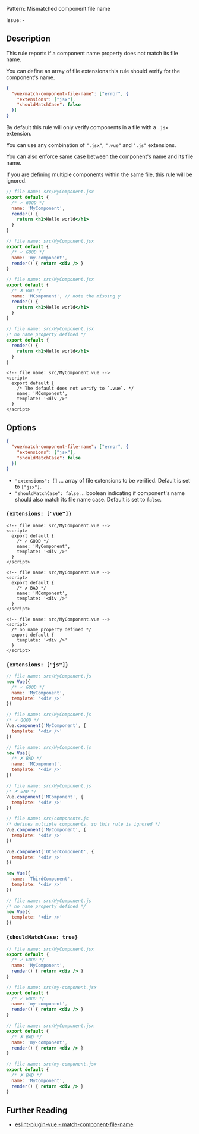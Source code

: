 Pattern: Mismatched component file name

Issue: -

## Description

This rule reports if a component name property does not match its file name.

You can define an array of file extensions this rule should verify for the component's name.

```json
{
  "vue/match-component-file-name": ["error", {
    "extensions": ["jsx"],
    "shouldMatchCase": false
  }]
}
```

By default this rule will only verify components in a file with a `.jsx` extension.

You can use any combination of `".jsx"`, `".vue"` and `".js"` extensions.

You can also enforce same case between the component's name and its file name.

If you are defining multiple components within the same file, this rule will be ignored.

<eslint-code-block filename="src/MyComponent.jsx" language="javascript" :rules="{'vue/match-component-file-name': ['error']}">

```jsx
// file name: src/MyComponent.jsx
export default {
  /* ✓ GOOD */
  name: 'MyComponent',
  render() {
    return <h1>Hello world</h1>
  }
}
```

</eslint-code-block>

<eslint-code-block filename="src/MyComponent.jsx" language="javascript" :rules="{'vue/match-component-file-name': ['error']}">

```jsx
// file name: src/MyComponent.jsx
export default {
  /* ✓ GOOD */
  name: 'my-component',
  render() { return <div /> }
}
```

</eslint-code-block>

<eslint-code-block filename="src/MyComponent.jsx" language="javascript" :rules="{'vue/match-component-file-name': ['error']}">

```jsx
// file name: src/MyComponent.jsx
export default {
  /* ✗ BAD */
  name: 'MComponent', // note the missing y
  render() {
    return <h1>Hello world</h1>
  }
}
```

</eslint-code-block>

<eslint-code-block filename="src/MyComponent.jsx" language="javascript" :rules="{'vue/match-component-file-name': ['error']}">

```jsx
// file name: src/MyComponent.jsx
/* no name property defined */
export default {
  render() {
    return <h1>Hello world</h1>
  }
}
```

</eslint-code-block>

<eslint-code-block filename="src/MyComponent.vue" :rules="{'vue/match-component-file-name': ['error']}">

```vue
<!-- file name: src/MyComponent.vue -->
<script>
  export default {
    /* The default does not verify to `.vue`. */
    name: 'MComponent',
    template: '<div />'
  }
</script>
```

</eslint-code-block>

## Options

```json
{
  "vue/match-component-file-name": ["error", {
    "extensions": ["jsx"],
    "shouldMatchCase": false
  }]
}
```

- `"extensions": []` ... array of file extensions to be verified. Default is set to `["jsx"]`.
- `"shouldMatchCase": false` ... boolean indicating if component's name
  should also match its file name case. Default is set to `false`.

### `{extensions: ["vue"]}`

<eslint-code-block filename="src/MyComponent.vue" :rules="{'vue/match-component-file-name': ['error', {extensions: ['vue']}]}">

```vue
<!-- file name: src/MyComponent.vue -->
<script>
  export default {
    /* ✓ GOOD */
    name: 'MyComponent',
    template: '<div />'
  }
</script>
```

</eslint-code-block>

<eslint-code-block filename="src/MyComponent.vue" :rules="{'vue/match-component-file-name': ['error', {extensions: ['vue']}]}">

```vue
<!-- file name: src/MyComponent.vue -->
<script>
  export default {
    /* ✗ BAD */
    name: 'MComponent',
    template: '<div />'
  }
</script>
```

</eslint-code-block>

<eslint-code-block filename="src/MyComponent.vue" :rules="{'vue/match-component-file-name': ['error', {extensions: ['vue']}]}">

```vue
<!-- file name: src/MyComponent.vue -->
<script>
  /* no name property defined */
  export default {
    template: '<div />'
  }
</script>
```

</eslint-code-block>

### `{extensions: ["js"]}`

<eslint-code-block filename="src/MyComponent.js" language="javascript" :rules="{'vue/match-component-file-name': ['error', {extensions: ['js']}]}">

```js
// file name: src/MyComponent.js
new Vue({
  /* ✓ GOOD */
  name: 'MyComponent',
  template: '<div />'
})
```

</eslint-code-block>

<eslint-code-block filename="src/MyComponent.js" language="javascript" :rules="{'vue/match-component-file-name': ['error', {extensions: ['js']}]}">

```js
// file name: src/MyComponent.js
/* ✓ GOOD */
Vue.component('MyComponent', {
  template: '<div />'
})
```

</eslint-code-block>

<eslint-code-block filename="src/MyComponent.js" language="javascript" :rules="{'vue/match-component-file-name': ['error', {extensions: ['js']}]}">

```js
// file name: src/MyComponent.js
new Vue({
  /* ✗ BAD */
  name: 'MComponent',
  template: '<div />'
})
```

</eslint-code-block>

<eslint-code-block filename="src/MyComponent.js" language="javascript" :rules="{'vue/match-component-file-name': ['error', {extensions: ['js']}]}">

```js
// file name: src/MyComponent.js
/* ✗ BAD */
Vue.component('MComponent', {
  template: '<div />'
})
```

</eslint-code-block>

<eslint-code-block filename="src/components.js" language="javascript" :rules="{'vue/match-component-file-name': ['error', {extensions: ['js']}]}">

```js
// file name: src/components.js
/* defines multiple components, so this rule is ignored */
Vue.component('MyComponent', {
  template: '<div />'
})

Vue.component('OtherComponent', {
  template: '<div />'
})

new Vue({
  name: 'ThirdComponent',
  template: '<div />'
})
```

</eslint-code-block>

<eslint-code-block filename="src/MyComponent.js" language="javascript" :rules="{'vue/match-component-file-name': ['error', {extensions: ['js']}]}">

```js
// file name: src/MyComponent.js
/* no name property defined */
new Vue({
  template: '<div />'
})
```

</eslint-code-block>

### `{shouldMatchCase: true}`

<eslint-code-block filename="src/MyComponent.jsx" language="javascript" :rules="{'vue/match-component-file-name': ['error',  {shouldMatchCase: true}]}">

```jsx
// file name: src/MyComponent.jsx
export default {
  /* ✓ GOOD */
  name: 'MyComponent',
  render() { return <div /> }
}
```

</eslint-code-block>

<eslint-code-block filename="src/my-component.jsx" language="javascript" :rules="{'vue/match-component-file-name': ['error',  {shouldMatchCase: true}]}">

```jsx
// file name: src/my-component.jsx
export default {
  /* ✓ GOOD */
  name: 'my-component',
  render() { return <div /> }
}
```

</eslint-code-block>

<eslint-code-block filename="src/MyComponent.jsx" language="javascript" :rules="{'vue/match-component-file-name': ['error', {shouldMatchCase: true}]}">

```jsx
// file name: src/MyComponent.jsx
export default {
  /* ✗ BAD */
  name: 'my-component',
  render() { return <div /> }
}
```

</eslint-code-block>

<eslint-code-block filename="src/my-component.jsx" language="javascript" :rules="{'vue/match-component-file-name': ['error', {shouldMatchCase: true}]}">

```jsx
// file name: src/my-component.jsx
export default {
  /* ✗ BAD */
  name: 'MyComponent',
  render() { return <div /> }
}
```

</eslint-code-block>

## Further Reading

* [eslint-plugin-vue - match-component-file-name](https://eslint.vuejs.org/rules/match-component-file-name.html)
